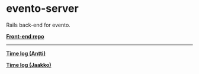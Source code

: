# evento-server

Rails back-end for evento.

[**Front-end repo**](https://github.com/JaakkoLipsanen/evento-web)

------------

[**Time log (Antti)**](https://gist.github.com/anttilip/989e5b66a17537c454f7290a5dff4e10#file-time-log-md)

[**Time log (Jaakko)**](https://gist.github.com/JaakkoLipsanen/1aed1fd3b838bdb56aaf153d9f3901fa#file-time-log-md)
